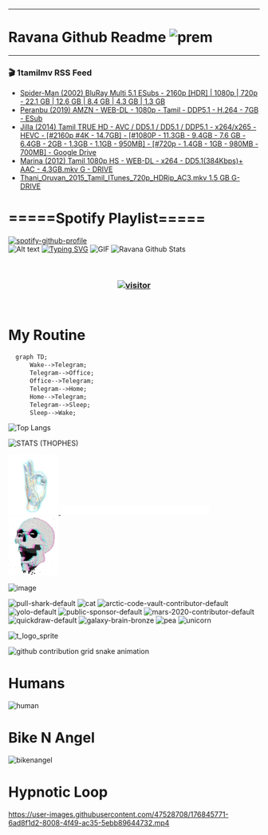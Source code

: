***
# Ravana Github Readme <img width="30" alt="prem" src="https://user-images.githubusercontent.com/47528708/184485159-eb187755-3860-4024-84e0-36e3194f9dac.gif">
***

### 🎬 1tamilmv RSS Feed

<!-- BLOG-POST-LIST:START -->
- [Spider-Man &lpar;2002&rpar; BluRay Multi 5.1 ESubs - 2160p [HDR] | 1080p | 720p - 22.1 GB | 12.6 GB | 8.4 GB | 4.3 GB | 1.3 GB](https://www.1tamilmv.team/index.php?/forums/topic/167660-spider-man-2002-bluray-multi-51-esubs-2160p-hdr-1080p-720p-221-gb-126-gb-84-gb-43-gb-13-gb/&do=findComment&comment=333897)
- [Peranbu &lpar;2019&rpar; AMZN - WEB-DL - 1080p - Tamil - DDP5.1 - H.264 - 7GB - ESub](https://www.1tamilmv.team/index.php?/forums/topic/167689-peranbu-2019-amzn-web-dl-1080p-tamil-ddp51-h264-7gb-esub/&do=findComment&comment=333896)
- [Jilla &lpar;2014&rpar; Tamil TRUE HD - AVC / DD5.1 / DD5.1 / DDP5.1  - x264/x265 - HEVC - [#2160p #4K - 14.7GB] - [#1080P - 11.3GB - 9.4GB - 7.6 GB - 6.4GB - 2GB - 1.3GB - 1.1GB - 950MB] - [#720p - 1.4GB - 1GB - 980MB - 700MB] - Google Drive](https://www.1tamilmv.team/index.php?/forums/topic/167688-jilla-2014-tamil-true-hd-avc-dd51-dd51-ddp51-x264x265-hevc-2160p-4k-147gb-1080p-113gb-94gb-76-gb-64gb-2gb-13gb-11gb-950mb-720p-14gb-1gb-980mb-700mb-google-drive/&do=findComment&comment=333895)
- [Marina &lpar;2012&rpar; Tamil 1080p HS - WEB-DL - x264 - DD5.1&lpar;384Kbps&rpar;+ AAC - 4.3GB.mkv G - DRIVE](https://www.1tamilmv.team/index.php?/forums/topic/167687-marina-2012-tamil-1080p-hs-web-dl-x264-dd51384kbps-aac-43gbmkv-g-drive/&do=findComment&comment=333894)
- [Thani_Oruvan_2015_Tamil_ITunes_720p_HDRip_AC3.mkv 1.5 GB G- DRIVE](https://www.1tamilmv.team/index.php?/forums/topic/167686-thani_oruvan_2015_tamil_itunes_720p_hdrip_ac3mkv-15-gb-g-drive/&do=findComment&comment=333893)
<!-- BLOG-POST-LIST:END -->

# =====Spotify Playlist=====
[![spotify-github-profile](https://spotify-github-profile.vercel.app/api/view?uid=31rfzgmuvvewegdlxvlev4ynz4vu&cover_image=true&theme=default&bar_color=53b14f&bar_color_cover=true)](https://ravana69.github.io/rss)
</br>
![Alt text](https://spotify-recently-played-readme.vercel.app/api?user=31rfzgmuvvewegdlxvlev4ynz4vu)
[![Typing SVG](https://readme-typing-svg.herokuapp.com?color=%2336BCF7&center=true&vCenter=true&multiline=true&height=81&lines=I+AM+RAVANA;CONTACT+ME+ON+TELEGRAM%3A+%40R4V4N4)](https://git.io/typing-svg)
<img align="centre" height="400px" width="490px" alt="GIF" src="https://github.com/ravana69/ravana69/blob/master/rvm.gif" />
![Ravana Github Stats](https://github-readme-stats.vercel.app/api?username=ravana69&&show_icons=true&theme=radical)

<br />
<h3 align="center"> <a href="https://t.me/r4v4n4"><img src="https://profile-counter.glitch.me/ravana69/count.svg" alt="visitor" width="600"></a> </h3>
</br>

<H1>My Routine</H1>

```mermaid
  graph TD;
      Wake-->Telegram;
      Telegram-->Office;
      Office-->Telegram;
      Telegram-->Home;
      Home-->Telegram;
      Telegram-->Sleep;
      Sleep-->Wake;
```
![Top Langs](https://github-readme-stats.vercel.app/api/top-langs/?username=ravana69&&show_icons=true&theme=radical)

![STATS (THOPHES)](https://github-profile-trophy.vercel.app/?username=ravana69&theme=gruvbox&margin-w=10&margin-h=15&column=8)
<br />
<p align="left">
    <a href="#">
        <img width="20%" src="./assets/images/hand.gif" alt="" />
    </a>
    <a href="#">
        <img width="59%" src="./assets/images/spacer.png" alt="" >
    </a>
    <a href="#">
        <img width="20%" src="./assets/images/skull.gif" alt="" />
    </a>
</p>


![image](https://user-images.githubusercontent.com/47528708/175298537-0623dc00-7b1a-4ec1-b5b1-71768763a234.png)

<img width="148" alt="pull-shark-default" src="https://user-images.githubusercontent.com/47528708/176419715-70981865-4dc6-489a-8a1a-06842db67b15.gif"> <img width="148" alt="cat" src="https://user-images.githubusercontent.com/47528708/179149594-60701d0e-e626-415f-9958-80736351eadd.gif"> <img width="148" alt="arctic-code-vault-contributor-default" src="https://user-images.githubusercontent.com/47528708/175267501-e1fbbb8f-c2b2-4882-b865-2ac4debef26c.png"> <img width="148" alt="yolo-default" src="https://user-images.githubusercontent.com/47528708/175267654-281a1880-1129-4b7b-bf2f-de5dd2bc5afa.png"> <img width="148" alt="public-sponsor-default" src="https://user-images.githubusercontent.com/47528708/175268448-2e78cc75-fb25-4d76-bd22-7df520446b45.png"> <img width="148" alt="mars-2020-contributor-default" src="https://user-images.githubusercontent.com/47528708/175268475-de6d987a-3be9-4353-86a5-23b422559355.png"> <img width="148" alt="quickdraw-default" src="https://user-images.githubusercontent.com/47528708/179148665-33e7c2c8-5d95-413e-8b25-6862820a5fe7.png"> <img width="148" alt="galaxy-brain-bronze" src="https://user-images.githubusercontent.com/47528708/176419717-e2fdca8b-0fdc-47dd-9511-a7ff52178a33.gif"> <img width="148" alt="pea" src="https://user-images.githubusercontent.com/47528708/179149608-800ce6e1-7d24-4bfe-8e84-5628e6d5497d.gif"> <img width="148" alt="unicorn" src="https://user-images.githubusercontent.com/2644614/181385133-df3a04ac-af3f-4c11-bd61-5e1ec80c601b.png">

![t_logo_sprite](https://user-images.githubusercontent.com/47528708/175293007-21ff1792-1fca-4be3-bcae-12fdc3aa414f.svg)

![github contribution grid snake animation](https://raw.githubusercontent.com/ravana69/ravana69/output/github-contribution-grid-snake-dark.svg#gh-dark-mode-only)

# Humans
<img width="170" alt="human" src="https://user-images.githubusercontent.com/47528708/176413829-c142d478-1c96-4c3c-a2a4-2dd35374c335.gif">

# Bike N Angel
<img width="170" alt="bikenangel" src="https://user-images.githubusercontent.com/47528708/176616968-3a44f91e-8016-477c-9bb5-c4689a1adbee.gif">

# Hypnotic Loop

https://user-images.githubusercontent.com/47528708/176845771-6ad8f1d2-8008-4f49-ac35-5ebb89644732.mp4

